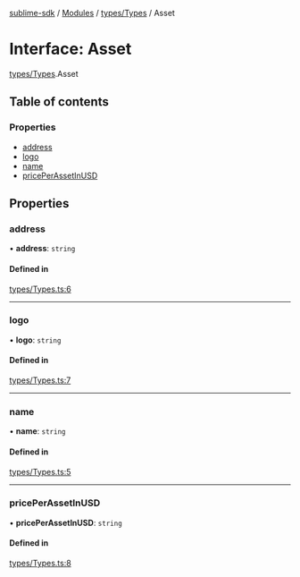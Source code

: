 [sublime-sdk](../README.md) / [Modules](../modules.md) / [types/Types](../modules/types_Types.md) / Asset

# Interface: Asset

[types/Types](../modules/types_Types.md).Asset

## Table of contents

### Properties

- [address](types_Types.Asset.md#address)
- [logo](types_Types.Asset.md#logo)
- [name](types_Types.Asset.md#name)
- [pricePerAssetInUSD](types_Types.Asset.md#priceperassetinusd)

## Properties

### address

• **address**: `string`

#### Defined in

[types/Types.ts:6](https://github.com/sublime-finance/sublime-sdk/blob/1501c54/src/types/Types.ts#L6)

___

### logo

• **logo**: `string`

#### Defined in

[types/Types.ts:7](https://github.com/sublime-finance/sublime-sdk/blob/1501c54/src/types/Types.ts#L7)

___

### name

• **name**: `string`

#### Defined in

[types/Types.ts:5](https://github.com/sublime-finance/sublime-sdk/blob/1501c54/src/types/Types.ts#L5)

___

### pricePerAssetInUSD

• **pricePerAssetInUSD**: `string`

#### Defined in

[types/Types.ts:8](https://github.com/sublime-finance/sublime-sdk/blob/1501c54/src/types/Types.ts#L8)
